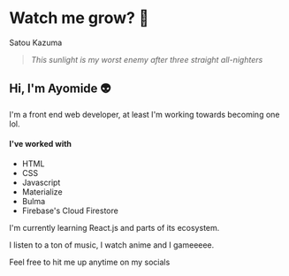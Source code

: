 # Watch me grow? :rocket:

Satou Kazuma
>*This sunlight is my worst enemy* 
>*after three straight all-nighters*

## Hi, I'm Ayomide :alien:
I'm a front end web developer, at least I'm working towards becoming one lol.

#### I've worked with
* HTML
* CSS
* Javascript
* Materialize
* Bulma
* Firebase's Cloud Firestore

I'm currently learning React.js and parts of its ecosystem.

I listen to a ton of music, I watch anime and I gameeeee.

Feel free to hit me up anytime on my socials

<!--
**aytheotaku/aytheotaku** is a ✨ _special_ ✨ repository because its `README.md` (this file) appears on your GitHub profile.
